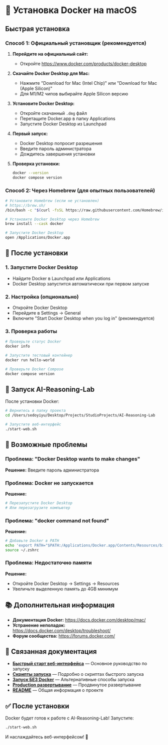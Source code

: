 # 🐳 Установка Docker на macOS

## Быстрая установка

### Способ 1: Официальный установщик (рекомендуется)

1. **Перейдите на официальный сайт:**
   - Откройте https://www.docker.com/products/docker-desktop

2. **Скачайте Docker Desktop для Mac:**
   - Нажмите "Download for Mac (Intel Chip)" или "Download for Mac (Apple Silicon)"
   - Для M1/M2 чипов выбирайте Apple Silicon версию

3. **Установите Docker Desktop:**
   - Откройте скачанный `.dmg` файл
   - Перетащите Docker.app в папку Applications
   - Запустите Docker Desktop из Launchpad

4. **Первый запуск:**
   - Docker Desktop попросит разрешения
   - Введите пароль администратора
   - Дождитесь завершения установки

5. **Проверка установки:**
   ```bash
   docker --version
   docker compose version
   ```

### Способ 2: Через Homebrew (для опытных пользователей)

```bash
# Установите Homebrew (если не установлен)
# https://brew.sh/
/bin/bash -c "$(curl -fsSL https://raw.githubusercontent.com/Homebrew/install/HEAD/install.sh)"

# Установите Docker Desktop через Homebrew
brew install --cask docker

# Запустите Docker Desktop
open /Applications/Docker.app
```

## 🔧 После установки

### 1. Запустите Docker Desktop
- Найдите Docker в Launchpad или Applications
- Docker Desktop запустится автоматически при первом запуске

### 2. Настройка (опционально)
- Откройте Docker Desktop
- Перейдите в Settings → General
- Включите "Start Docker Desktop when you log in" (рекомендуется)

### 3. Проверка работы
```bash
# Проверьте статус Docker
docker info

# Запустите тестовый контейнер
docker run hello-world

# Проверьте Docker Compose
docker compose version
```

## 🚀 Запуск AI-Reasoning-Lab

После установки Docker:

```bash
# Вернитесь в папку проекта
cd /Users/sedoyiyu/Desktop/Projects/StudioProjects/AI-Reasoning-Lab

# Запустите веб-интерфейс
./start-web.sh
```

## 🐛 Возможные проблемы

### Проблема: "Docker Desktop wants to make changes"
**Решение:** Введите пароль администратора

### Проблема: Docker не запускается
**Решение:**
```bash
# Перезапустите Docker Desktop
# Или перезагрузите компьютер
```

### Проблема: "docker command not found"
**Решение:**
```bash
# Добавьте Docker в PATH
echo 'export PATH="$PATH:/Applications/Docker.app/Contents/Resources/bin/"' >> ~/.zshrc
source ~/.zshrc
```

### Проблема: Недостаточно памяти
**Решение:**
- Откройте Docker Desktop → Settings → Resources
- Увеличьте выделенную память до 4GB минимум

## 📚 Дополнительная информация

- **Документация Docker:** https://docs.docker.com/desktop/mac/
- **Устранение неполадок:** https://docs.docker.com/desktop/troubleshoot/
- **Форум сообщества:** https://forums.docker.com/

## 🔗 Связанная документация

- **[Быстрый старт веб-интерфейса](QUICKSTART_WEB.md)** — Основное руководство по запуску
- **[Скрипты запуска](START_SCRIPTS_README.md)** — Подробно о скриптах быстрого запуска
- **[Запуск БЕЗ Docker](NO_DOCKER_SETUP.md)** — Альтернативные способы запуска
- **[Production развертывание](PRODUCTION_DEPLOYMENT.md)** — Продвинутое развертывание
- **[README](README.md)** — Общая информация о проекте

## ✅ После установки

Docker будет готов к работе с AI-Reasoning-Lab! Запустите:

```bash
./start-web.sh
```

И наслаждайтесь веб-интерфейсом! 🎉